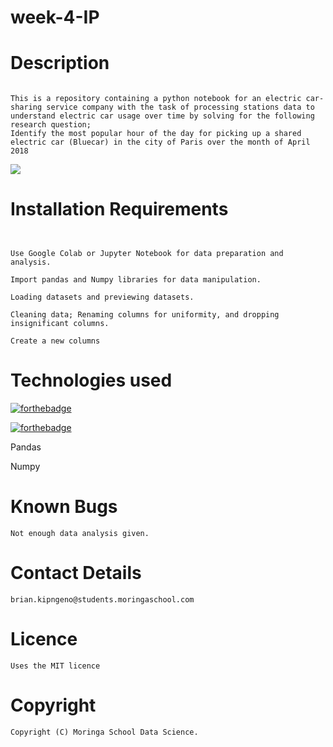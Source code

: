 # week-4-IP



# Description #
```

This is a repository containing a python notebook for an electric car-sharing service company with the task of processing stations data to understand electric car usage over time by solving for the following research question;
Identify the most popular hour of the day for picking up a shared electric car (Bluecar) in the city of Paris over the month of April 2018

```

![](https://forthebadge.com/images/badges/check-it-out.svg)

# Installation Requirements
```


Use Google Colab or Jupyter Notebook for data preparation and analysis.

Import pandas and Numpy libraries for data manipulation.

Loading datasets and previewing datasets.

Cleaning data; Renaming columns for uniformity, and dropping insignificant columns.

Create a new columns
```

# Technologies used

[![forthebadge](https://forthebadge.com/images/badges/made-with-python.svg)](https://forthebadge.com) 

[![forthebadge](https://forthebadge.com/images/badges/uses-git.svg)](https://forthebadge.com)

Pandas

Numpy

# Known Bugs
```
Not enough data analysis given.

```

# Contact Details
```
brian.kipngeno@students.moringaschool.com
```
# Licence
```
Uses the MIT licence
```
# Copyright
```
Copyright (C) Moringa School Data Science.
```

